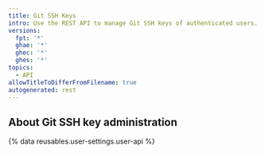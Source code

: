 ```yaml
---
title: Git SSH Keys
intro: Use the REST API to manage Git SSH keys of authenticated users.
versions:
  fpt: '*'
  ghae: '*'
  ghec: '*'
  ghes: '*'
topics:
  - API
allowTitleToDifferFromFilename: true
autogenerated: rest
---
```


## About Git SSH key administration

{% data reusables.user-settings.user-api %}

<!-- Content after this section is automatically generated -->
